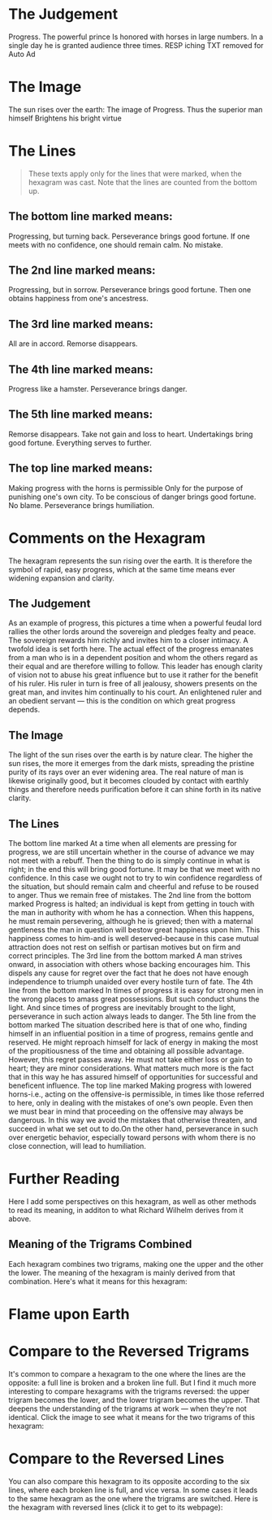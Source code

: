 # The Judgement

Progress. The powerful prince
Is honored with horses in large numbers.
In a single day he is granted audience three times.
RESP iching TXT removed for Auto Ad

# The Image

The sun rises over the earth:
The image of Progress.
Thus the superior man himself
Brightens his bright virtue

# The Lines

> These texts apply only for the lines that were marked, when the hexagram was cast. Note that the lines are counted from the bottom up.

## The bottom line marked means:

Progressing, but turning back.
Perseverance brings good fortune.
If one meets with no confidence, one should remain calm.
No mistake.

## The 2nd line marked means:

Progressing, but in sorrow.
Perseverance brings good fortune.
Then one obtains happiness from one's ancestress.

## The 3rd line marked means:

All are in accord. Remorse disappears.

## The 4th line marked means:

Progress like a hamster.
Perseverance brings danger.

## The 5th line marked means:

Remorse disappears.
Take not gain and loss to heart.
Undertakings bring good fortune.
Everything serves to further.

## The top line marked means:

Making progress with the horns is permissible
Only for the purpose of punishing one's own city.
To be conscious of danger brings good fortune.
No blame.
Perseverance brings humiliation.

# Comments on the Hexagram

The hexagram represents the sun rising over the earth. It is therefore the symbol of rapid, easy progress, which at the same time means ever widening expansion and clarity.

## The Judgement

As an example of progress, this pictures a time when a powerful feudal lord rallies the other lords around the sovereign and pledges fealty and peace. The sovereign rewards him richly and invites him to a closer intimacy. A twofold idea is set forth here. The actual effect of the progress emanates from a man who is in a dependent position and whom the others regard as their equal and are therefore willing to follow. This leader has enough clarity of vision not to abuse his great influence but to use it rather for the benefit of his ruler. His ruler in turn is free of all jealousy, showers presents on the great man, and invites him continually to his court. An enlightened ruler and an obedient servant — this is the condition on which great progress depends.

## The Image

The light of the sun rises over the earth is by nature clear. The higher the sun rises, the more it emerges from the dark mists, spreading the pristine purity of its rays over an ever widening area. The real nature of man is likewise originally good, but it becomes clouded by contact with earthly things and therefore needs purification before it can shine forth in its native clarity.

## The Lines

The bottom line marked
At a time when all elements are pressing for progress, we are still uncertain whether in the course of advance we may not meet with a rebuff. Then the thing to do is simply continue in what is right; in the end this will bring good fortune. It may be that we meet with no confidence. In this case we ought not to try to win confidence regardless of the situation, but should remain calm and cheerful and refuse to be roused to anger. Thus we remain free of mistakes.
The 2nd line from the bottom marked
Progress is halted; an individual is kept from getting in touch with the man in authority with whom he has a connection. When this happens, he must remain persevering, although he is grieved; then with a maternal gentleness the man in question will bestow great happiness upon him. This happiness comes to him-and is well deserved-because in this case mutual attraction does not rest on selfish or partisan motives but on firm and correct principles.
The 3rd line from the bottom marked
A man strives onward, in association with others whose backing encourages him. This dispels any cause for regret over the fact that he does not have enough independence to triumph unaided over every hostile turn of fate.
The 4th line from the bottom marked
In times of progress it is easy for strong men in the wrong places to amass great possessions. But such conduct shuns the light. And since times of progress are inevitably brought to the light, perseverance in such action always leads to danger.
The 5th line from the bottom marked
The situation described here is that of one who, finding himself in an influential position in a time of progress, remains gentle and reserved. He might reproach himself for lack of energy in making the most of the propitiousness of the time and obtaining all possible advantage. However, this regret passes away. He must not take either loss or gain to heart; they are minor considerations. What matters much more is the fact that in this way he has assured himself of opportunities for successful and beneficent influence.
The top line marked
Making progress with lowered horns-i.e., acting on the offensive-is permissible, in times like those referred to here, only in dealing with the mistakes of one's own people. Even then we must bear in mind that proceeding on the offensive may always be dangerous. In this way we avoid the mistakes that otherwise threaten, and succeed in what we set out to do.On the other hand, perseverance in such over energetic behavior, especially toward persons with whom there is no close connection, will lead to humiliation.

# Further Reading



Here I add some perspectives on this hexagram, as well as other methods to read its meaning, in additon to what Richard Wilhelm derives from it above.

## Meaning of the Trigrams Combined

Each hexagram combines two trigrams, making one the upper and the other the lower. The meaning of the hexagram is mainly derived from that combination. Here's what it means for this hexagram:

# Flame upon Earth




# Compare to the Reversed Trigrams

It's common to compare a hexagram to the one where the lines are the opposite: a full line is broken and a broken line full. But I find it much more interesting to compare hexagrams with the trigrams reversed: the upper trigram becomes the lower, and the lower trigram becomes the upper. That deepens the understanding of the trigrams at work — when they're not identical. Click the image to see what it means for the two trigrams of this hexagram:

# Compare to the Reversed Lines

You can also compare this hexagram to its opposite according to the six lines, where each broken line is full, and vice versa. In some cases it leads to the same hexagram as the one where the trigrams are switched. Here is the hexagram with reversed lines (click it to get to its webpage):